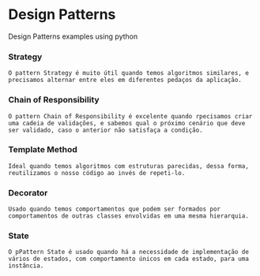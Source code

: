 # Design Patterns
Design Patterns examples using python

### Strategy
    O pattern Strategy é muito útil quando temos algoritmos similares, e precisamos alternar entre eles em diferentes pedaços da aplicação.

### Chain of Responsibility
    O pattern Chain of Responsibility é excelente quando rpecisamos criar uma cadeia de validações, e sabemos qual o próximo cenário que deve ser validado, caso o anterior não satisfaça a condição.

### Template Method
    Ideal quando temos algoritmos com estruturas parecidas, dessa forma, reutilizamos o nosso código ao invés de repeti-lo.

### Decorator
    Usado quando temos comportamentos que podem ser formados por comportamentos de outras classes envolvidas em uma mesma hierarquia.

### State
    O pPattern State é usado quando há a necessidade de implementação de vários de estados, com comportamento únicos em cada estado, para uma instância.
